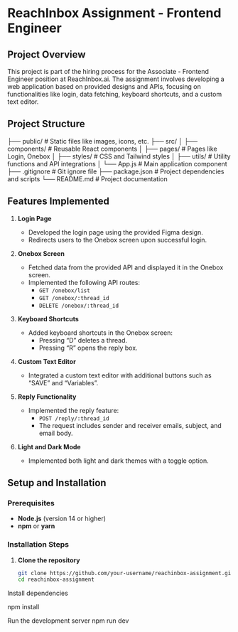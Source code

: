 # ReachInbox Assignment - Frontend Engineer

## Project Overview

This project is part of the hiring process for the Associate - Frontend Engineer position at ReachInbox.ai. The assignment involves developing a web application based on provided designs and APIs, focusing on functionalities like login, data fetching, keyboard shortcuts, and a custom text editor.

## Project Structure

├── public/ # Static files like images, icons, etc.
├── src/
│ ├── components/ # Reusable React components
│ ├── pages/ # Pages like Login, Onebox
│ ├── styles/ # CSS and Tailwind styles
│ ├── utils/ # Utility functions and API integrations
│ └── App.js # Main application component
├── .gitignore # Git ignore file
├── package.json # Project dependencies and scripts
└── README.md # Project documentation

## Features Implemented

1. **Login Page**
   - Developed the login page using the provided Figma design.
   - Redirects users to the Onebox screen upon successful login.

2. **Onebox Screen**
   - Fetched data from the provided API and displayed it in the Onebox screen.
   - Implemented the following API routes:
     - `GET /onebox/list`
     - `GET /onebox/:thread_id`
     - `DELETE /onebox/:thread_id`

3. **Keyboard Shortcuts**
   - Added keyboard shortcuts in the Onebox screen:
     - Pressing “D” deletes a thread.
     - Pressing “R” opens the reply box.

4. **Custom Text Editor**
   - Integrated a custom text editor with additional buttons such as “SAVE” and “Variables”.

5. **Reply Functionality**
   - Implemented the reply feature:
     - `POST /reply/:thread_id`
     - The request includes sender and receiver emails, subject, and email body.

6. **Light and Dark Mode**
   - Implemented both light and dark themes with a toggle option.

## Setup and Installation

### Prerequisites

- **Node.js** (version 14 or higher)
- **npm** or **yarn**

### Installation Steps

1. **Clone the repository**
   ```bash
   git clone https://github.com/your-username/reachinbox-assignment.git
   cd reachinbox-assignment
Install dependencies


npm install


Run the development server
npm run dev

